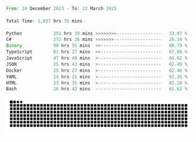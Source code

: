 <!--START_SECTION:waka-->

```rust
From: 24 December 2023 - To: 22 March 2025

Total Time: 1,017 hrs 35 mins

Python            351 hrs 19 mins >>>>>>>>-----------------   33.97 %
C#                272 hrs 26 mins >>>>>>>------------------   26.34 %
Binary            90 hrs 55 mins  >>-----------------------   08.79 %
TypeScript        81 hrs 27 mins  >>-----------------------   07.88 %
JavaScript        47 hrs 48 mins  >------------------------   04.62 %
JSON              25 hrs 43 mins  >------------------------   02.49 %
Docker            25 hrs 27 mins  >------------------------   02.46 %
YAML              24 hrs 21 mins  >------------------------   02.35 %
HTML              23 hrs 35 mins  >------------------------   02.28 %
Bash              16 hrs 42 mins  -------------------------   01.62 %
```

<!--END_SECTION:waka-->


<picture>
  <source media="(prefers-color-scheme: dark)" srcset="https://raw.githubusercontent.com/jeerawut97/jeerawut97/output/github-contribution-grid-snake.svg">
  <img alt="github contribution grid snake animation" src="https://raw.githubusercontent.com/jeerawut97/jeerawut97/output/github-contribution-grid-snake.svg">
</picture>
